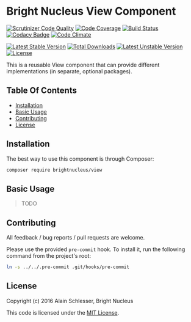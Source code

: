# Bright Nucleus View Component

[![Scrutinizer Code Quality](https://img.shields.io/scrutinizer/g/brightnucleus/view.svg)](https://scrutinizer-ci.com/g/brightnucleus/view/?branch=master)
[![Code Coverage](https://img.shields.io/scrutinizer/coverage/g/brightnucleus/view.svg)](https://scrutinizer-ci.com/g/brightnucleus/view/?branch=master)
[![Build Status](https://img.shields.io/scrutinizer/build/g/brightnucleus/view.svg)](https://scrutinizer-ci.com/g/brightnucleus/view/build-status/master)
[![Codacy Badge](https://img.shields.io/codacy/a7370932c3ce45fca747ce2aaf415b16.svg)](https://www.codacy.com/app/BrightNucleus/view)
[![Code Climate](https://img.shields.io/codeclimate/github/brightnucleus/view.svg)](https://codeclimate.com/github/brightnucleus/view)

[![Latest Stable Version](https://img.shields.io/packagist/v/brightnucleus/view.svg)](https://packagist.org/packages/brightnucleus/view)
[![Total Downloads](https://img.shields.io/packagist/dt/brightnucleus/view.svg)](https://packagist.org/packages/brightnucleus/view)
[![Latest Unstable Version](https://img.shields.io/packagist/vpre/brightnucleus/view.svg)](https://packagist.org/packages/brightnucleus/view)
[![License](https://img.shields.io/packagist/l/brightnucleus/view.svg)](https://packagist.org/packages/brightnucleus/view)

This is a reusable View component that can provide different implementations (in separate, optional packages).

## Table Of Contents

* [Installation](#installation)
* [Basic Usage](#basic-usage)
* [Contributing](#contributing)
* [License](#license)

## Installation

The best way to use this component is through Composer:

```BASH
composer require brightnucleus/view
```

## Basic Usage

> TODO

## Contributing

All feedback / bug reports / pull requests are welcome.

Please use the provided `pre-commit` hook. To install it, run the following command from the project's root:
```BASH
ln -s ../../.pre-commit .git/hooks/pre-commit
```

## License

Copyright (c) 2016 Alain Schlesser, Bright Nucleus

This code is licensed under the [MIT License](LICENSE).

